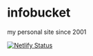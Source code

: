 # infobucket
 my personal site since 2001


[![Netlify Status](https://api.netlify.com/api/v1/badges/5277db4a-ae62-4465-8aad-cecda6222311/deploy-status)](https://app.netlify.com/sites/condescending-franklin-68c2ca/deploys)
